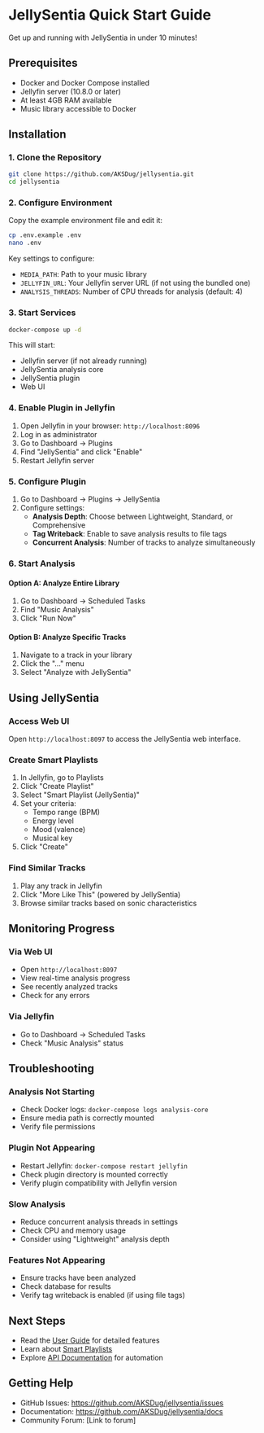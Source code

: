 # JellySentia Quick Start Guide

Get up and running with JellySentia in under 10 minutes!

## Prerequisites

- Docker and Docker Compose installed
- Jellyfin server (10.8.0 or later)
- At least 4GB RAM available
- Music library accessible to Docker

## Installation

### 1. Clone the Repository

```bash
git clone https://github.com/AKSDug/jellysentia.git
cd jellysentia
```

### 2. Configure Environment

Copy the example environment file and edit it:

```bash
cp .env.example .env
nano .env
```

Key settings to configure:
- `MEDIA_PATH`: Path to your music library
- `JELLYFIN_URL`: Your Jellyfin server URL (if not using the bundled one)
- `ANALYSIS_THREADS`: Number of CPU threads for analysis (default: 4)

### 3. Start Services

```bash
docker-compose up -d
```

This will start:
- Jellyfin server (if not already running)
- JellySentia analysis core
- JellySentia plugin
- Web UI

### 4. Enable Plugin in Jellyfin

1. Open Jellyfin in your browser: `http://localhost:8096`
2. Log in as administrator
3. Go to Dashboard → Plugins
4. Find "JellySentia" and click "Enable"
5. Restart Jellyfin server

### 5. Configure Plugin

1. Go to Dashboard → Plugins → JellySentia
2. Configure settings:
   - **Analysis Depth**: Choose between Lightweight, Standard, or Comprehensive
   - **Tag Writeback**: Enable to save analysis results to file tags
   - **Concurrent Analysis**: Number of tracks to analyze simultaneously

### 6. Start Analysis

#### Option A: Analyze Entire Library
1. Go to Dashboard → Scheduled Tasks
2. Find "Music Analysis"
3. Click "Run Now"

#### Option B: Analyze Specific Tracks
1. Navigate to a track in your library
2. Click the "..." menu
3. Select "Analyze with JellySentia"

## Using JellySentia

### Access Web UI

Open `http://localhost:8097` to access the JellySentia web interface.

### Create Smart Playlists

1. In Jellyfin, go to Playlists
2. Click "Create Playlist"
3. Select "Smart Playlist (JellySentia)"
4. Set your criteria:
   - Tempo range (BPM)
   - Energy level
   - Mood (valence)
   - Musical key
5. Click "Create"

### Find Similar Tracks

1. Play any track in Jellyfin
2. Click "More Like This" (powered by JellySentia)
3. Browse similar tracks based on sonic characteristics

## Monitoring Progress

### Via Web UI
- Open `http://localhost:8097`
- View real-time analysis progress
- See recently analyzed tracks
- Check for any errors

### Via Jellyfin
- Go to Dashboard → Scheduled Tasks
- Check "Music Analysis" status

## Troubleshooting

### Analysis Not Starting
- Check Docker logs: `docker-compose logs analysis-core`
- Ensure media path is correctly mounted
- Verify file permissions

### Plugin Not Appearing
- Restart Jellyfin: `docker-compose restart jellyfin`
- Check plugin directory is mounted correctly
- Verify plugin compatibility with Jellyfin version

### Slow Analysis
- Reduce concurrent analysis threads in settings
- Check CPU and memory usage
- Consider using "Lightweight" analysis depth

### Features Not Appearing
- Ensure tracks have been analyzed
- Check database for results
- Verify tag writeback is enabled (if using file tags)

## Next Steps

- Read the [User Guide](user-guide.md) for detailed features
- Learn about [Smart Playlists](smart-playlists.md)
- Explore [API Documentation](../api/openapi.yaml) for automation

## Getting Help

- GitHub Issues: https://github.com/AKSDug/jellysentia/issues
- Documentation: https://github.com/AKSDug/jellysentia/docs
- Community Forum: [Link to forum]